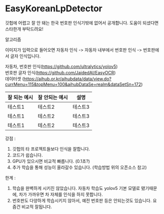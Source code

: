 # EasyKoreanLpDetector
깃헙에 어렵고 잘 안 돼는 한국 번호판 인식기밖에 없어서 공개합니다.
도움이 되셨다면 스타한개 부탁드려요!

알고리즘

이미지가 입력으로 들어오면 자동차 인식 -> 자동차 내부에서 번호판 인식 -> 번호판에서 글자 인식입니다.

자동차, 번호판 인식(https://github.com/ultralytics/yolov5)  
번호판 글자 인식(https://github.com/JaidedAI/EasyOCR)  
데이터셋 (https://aihub.or.kr/aihubdata/data/view.do?currMenu=115&topMenu=100&aihubDataSe=realm&dataSetSn=172)  

|잘 되는 예시|잘 안되는 예시|설명|
|------|---|---|
|테스트1|테스트2|테스트3|
|테스트1|테스트2|테스트3|
|테스트1|테스트2|테스트3|

강점 :
1. 깃헙의 타 프로젝트들보다 인식을 잘합니다.
2. 코드가 쉽습니다.
3. GPU가 있으시면 비교적 빠릅니다. (0.1초?)
4. 추가 학습을 통해 성능이 올라갈수 있습니다. (학습방법 위의 오픈소스 참고)

한계 :
1. 학습을 완벽하게 시키진 않았습니다. 자동차 학습도 yolov5 기본 모델로 됐기때문에, 차가 가까우면 차 자체를 인식을 하지 못합니다.
2. 번호판도 다양하게 학습시키지 않아서, 예전 번호판 등은 안되는것도 있습니다. 요즘건 비교적 잘됩니다.
